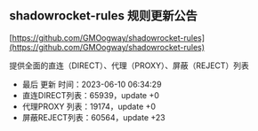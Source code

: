 ## shadowrocket-rules 规则更新公告

[https://github.com/GMOogway/shadowrocket-rules](https://github.com/GMOogway/shadowrocket-rules)

提供全面的直连（DIRECT）、代理（PROXY）、屏蔽（REJECT）列表
- 最后 更新 时间：2023-06-10 06:34:29
- 直连DIRECT列表：65939，update +0
- 代理PROXY 列表：19174，update +0
- 屏蔽REJECT列表：60564，update +23